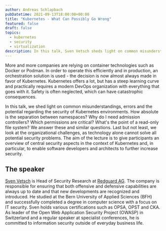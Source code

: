 ```yaml
---
author: Andreas Schlapbach
pubDatetime: 2021-09-13T18:00:00+00:00
title: "Kubernetes - What Can Possibly Go Wrong"
featured: false
draft: false
topics:
  - kubernetes
  - security
  - virtualization
description: In this talk, Sven Vetsch sheds light on common misunderstandings, errors and the potential regarding the security of Kubernetes environments.
---
```


More and more companies are relying on container technologies such as Docker or Podman. In order to operate this efficiently and in production, an orchestration solution is used - the decision is now almost always made in favor of Kubernetes. Kubernetes offers a lot, but has a steep learning curve and practically requires a modern DevOps organization with everything that goes with it. Safety is often neglected, which can have catastrophic consequences.

In this talk, we shed light on common misunderstandings, errors and the potential regarding the security of Kubernetes environments. How absolute is the separation between namespaces? Why do I need admission controllers? Which permissions are critical? What's the point of a read-only file system? We answer these and similar questions. Last but not least, we look at the organizational challenges, as technology alone cannot solve all potential security problems. The aim of the lecture is to give participants an overview of central security aspects in the context of Kubernetes and, in particular, to enable software developers and architects to further increase security.

## The speaker

<a href="https://linkedin.com/in/disenchant">Sven Vetsch</a> is Head of Security Research at <a href="https://www.redguard.ch/">Redguard AG</a>. The company is responsible for ensuring that both offensive and defensive capabilities are always up to date and that new developments are recognized and introduced. He studied at the Bern University of Applied Sciences (BFH) and successfully completed a degree in computer science with a focus on IT security. Sven holds various certifications such as OPSA, OPST and CKA. As leader of the Open Web Application Security Project (OWASP) in Switzerland and a regular speaker at specialist conferences, he is committed to information security outside of everyday business life.
